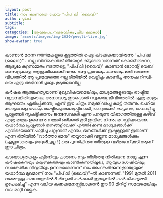 ```yaml
---
layout: post
title: നാം കാണാതെ പോയ "പീപ് ലി (ലൈവ്)"
author: gini
subtitle: 
tags: 
categories: [ആക്ഷേപം,സമകാലീകം,ചില കഥകള്‍]
image: "assets/images/img-2020/peepli-live.jpg"
show-avatar: true
---
```


കാണാന്‍ മറന്ന സിനിമകളുടെ കൂട്ടത്തില്‍ പെട്ട് കിടക്കുകയായിരുന്നു  "പീപ് ലി (ലൈവ്)" . നല്ല സിനിമകള്‍ക്ക്  തിയേറ്റര്‍ കിട്ടാതെ വരുന്നത് കൊണ്ട് തന്നെ, ആദ്യമേ കുറ്റസമ്മതം നടത്തട്ടെ, "പീപ് ലി  (ലൈവ്)" കാണാന്‍ ടോറന്റ് വെബ്‌ സൈറ്റുകളെ ആശ്രയിക്കെണ്ട് വന്നു. രണ്ടു പ്രാവശ്യം കണ്ടാലും മതി വരാത്ത വിധത്തില്‍  ആ പ്രമേയത്തെ നല്ല രീതിയില്‍ വെളിച്ചം കാണിച്ച അനുഷ റിസ്വി-യെ എത്ര അഭിനന്ദിച്ചാലും കൂടുതലാവില്ല. 

കര്‍ഷക ആത്മഹത്യയാണ് മുഖ്യവിഷയമെങ്കിലും, മാധ്യമങ്ങളുടെയും രാഷ്ട്രീയ വ്യവസ്ഥിതിയുടെയും അനാവശ്യ ഇടപെടല്‍ സ്വകാര്യ ജീവിതത്തില്‍ എത്ര മാത്രം ആഘാതം ഏല്‍പ്പിക്കുന്നു, എന്ന് ഈ ചിത്രം നമുക്ക് വരച്ചു കാട്ടി തരുന്നു. ചെറിയ കാര്യങ്ങളെ പോലും രാഷ്ട്രീയമുതലെടുപ്പിനായി, ചെറുതാക്കി കാട്ടാനും, പെരുപ്പിച്ചു പ്രശ്നങ്ങള്‍ സൃഷ്ട്ടിക്കാനും  ജനസേവകര്‍ എന്ന് പറയുന്ന വിഭാഗത്തിനുള്ള കഴിവ് എത്ര മാത്രം ഉണ്ടെന്നു നമ്മള്‍ ഒരിക്കല്‍ കൂടി ഇവിടെ നിന്നും മനസ്സിലാക്കുന്നു. യഥാര്‍ത്ഥ പ്രശ്നങ്ങള്‍ ജനങ്ങളിലേക്ക് എത്തിക്കേണ്ട  മാധ്യമങ്ങള്‍ക്ക് എവിടെയാണ് പാളിച്ച പറ്റുന്നത് എന്നും, ജനങ്ങള്‍ക്ക്‌ ഇഷ്ടമുള്ളത് ഇതാണ് എന്ന രീതിയില്‍ "വാര്‍ത്താ മെനു" തയ്യാറാക്കി വയ്ക്കുന്ന മാധ്യമങ്ങള്‍ക്കും (എല്ലാവരെയും ഉദ്ദേശിച്ചല്ല ! ) ഒരു പുനര്‍ചിന്തനതിനുള്ള വഴിമരുന്ന് കൂടി ആണ് ഈ ചിത്രം.

കടബാധ്യതകളും പട്ടിണിയും കാരണം നട്ടം തിരിഞ്ഞു നില്‍ക്കുന്ന നാഥു എന്ന കര്‍ഷകനെയും കുടുംബത്തെയും കാണിക്കുന്നതിലൂടെ,  ആയുധ ശേഷിയിലും, സാങ്കേതിക വിദ്യയിലും ഉന്നതമാണെന്ന് നാം അഹങ്കരിക്കുന്ന  ഇന്ത്യയുടെ യഥാര്‍ത്ഥ മുഖമാണ് നാം "പീപ് ലി  (ലൈവ്)"-ല്‍ കാണുന്നത്. "1991 മുതല്‍ 2011 വരെയുള്ള കാലയളവില്‍ 8 മില്യണ്‍ കര്‍ഷകര്‍ ഇന്ത്യയില്‍ കാര്‍ഷികവൃത്തി ഉപേക്ഷിച്ചു" എന്ന വലിയ കണക്കുമനസ്സിലാക്കാന്‍ ഈ  90 മിനിറ്റ് സമയമെങ്കിലും നാം മാറ്റി വയ്ക്കുക.